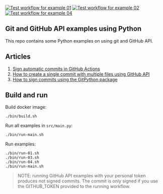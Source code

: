 [![Test workflow for example 01](https://github.com/josecelano/pygithub/actions/workflows/example-01.yml/badge.svg)](https://github.com/josecelano/pygithub/actions/workflows/example-01.yml) [![Test workflow for example 02](https://github.com/josecelano/pygithub/actions/workflows/example-02.yml/badge.svg)](https://github.com/josecelano/pygithub/actions/workflows/example-02.yml) [![Test workflow for example 04](https://github.com/josecelano/pygithub/actions/workflows/example-04.yml/badge.svg)](https://github.com/josecelano/pygithub/actions/workflows/example-04.yml)

## Git and GitHub API examples using Python

This repo contains some Python examples on using git and GitHub API.

## Articles

1. [Sign automatic commits in GitHub Actions](./docs/how_to_sign_automatic_commits_in_github_actions.md)
2. [How to create a single commit with multiple files using GitHub API](./docs/how_to_create_a_single_commit_with_multiple_files_using_github_api.md)
3. [How to sign commits using the GitPython package](./docs/how_to_sign_commits_using_the_gitpython_package.md)

## Build and run

Build docker image:

```shell
./bin/build.sh
```

Run all examples in `src/main.py`:

```shell
./bin/run-main.sh
```

Run examples:

```shell
./bin/run-01.sh
./bin/run-03.sh
./bin/run-04.sh
./bin/run-main.sh
```

> NOTE: running GitHub API examples with your personal token produces not signed commits. The commit is only signed if you use the GITHUB_TOKEN provided to the running workflow.
